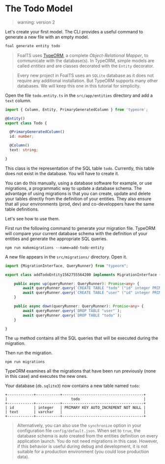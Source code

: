 # The Todo Model

> warning: version 2

Let's create your first model. The CLI provides a useful command to generate a new file with an empty model.

```sh
foal generate entity todo
```

> FoalTS uses [TypeORM](http://typeorm.io), a complete *Object-Relational Mapper*, to communicate with the database(s). In TypeORM, simple models are called *entities* and are classes decorated with the `Entity` decorator.


> Every new project in FoalTS uses an `SQLite` database as it does not require any additional installation. But TypeORM supports many other databases. We will keep this one in this tutorial for simplicity.

Open the file `todo.entity.ts` in the `src/app/entities` directory and add a `text` column.

```typescript
import { Column, Entity, PrimaryGeneratedColumn } from 'typeorm';

@Entity()
export class Todo {

  @PrimaryGeneratedColumn()
  id: number;

  @Column()
  text: string;

}

```

This class is the representation of the SQL table `todo`. Currently, this table does not exist in the database. You will have to create it.

You can do this manually, using a database software for example, or use migrations, a programmatic way to update a database schema. The advantage of using migrations is that you can create, update and delete your tables directly from the definition of your entities. They also ensure that all your environments (prod, dev) and co-developpers have the same table definitions.

Let's see how to use them.

First run the following command to generate your migration file. TypeORM will compare your current database schema with the definition of your entities and generate the appropriate SQL queries.

```
npm run makemigrations --name=add-todo-entity
```

A new file appears in the `src/migrations/` directory. Open it.

```typescript
import {MigrationInterface, QueryRunner} from "typeorm";

export class addTodoEntity1562755564200 implements MigrationInterface {

    public async up(queryRunner: QueryRunner): Promise<any> {
        await queryRunner.query(`CREATE TABLE "todo" ("id" integer PRIMARY KEY AUTOINCREMENT NOT NULL, "text" varchar NOT NULL)`);
        await queryRunner.query(`CREATE TABLE "user" ("id" integer PRIMARY KEY AUTOINCREMENT NOT NULL)`);
    }

    public async down(queryRunner: QueryRunner): Promise<any> {
        await queryRunner.query(`DROP TABLE "user"`);
        await queryRunner.query(`DROP TABLE "todo"`);
    }

}

```

The `up` method contains all the SQL queries that will be executed during the migration.

Then run the migration.

```
npm run migrations
```

TypeORM examines all the migrations that have been run previously (none in this case) and executes the new ones.

Your database (`db.sqlite3`) now contains a new table named `todo`:


```
+------------+-----------+-------------------------------------+
|                             todo                             |
+------------+-----------+-------------------------------------+
| id         | integer   | PRIMARY KEY AUTO_INCREMENT NOT NULL |
| text       | varchar   |                                     |
+------------+-----------+-------------------------------------+
```

> Alternatively, you can also use the `synchronize` option in your configuration file `config/default.json`. When set to `true`, the database schema is auto created from the entities definition on every application launch. You do not need migrations in this case. However, if this behavior is useful during debug and development, it is not suitable for a production environment (you could lose production data).